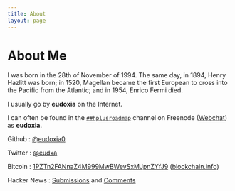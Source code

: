 ```yaml
---
title: About
layout: page
---
```


# About Me

I was born in the 28th of November of 1994. The same day, in 1894, Henry Hazlitt
was born; in 1520, Magellan became the first European to cross into the Pacific
from the Atlantic; and in 1954, Enrico Fermi died.

I usually go by **eudoxia** on the Internet.

I can often be found in the [`##hplusroadmap`][hplus] channel on Freenode
([Webchat][hplus-web]) as **eudoxia**.

Github
: [@eudoxia0](https://github.com/eudoxia0)

Twitter
: [@eudxa](https://twitter.com/eudxa)

Bitcoin
: [1PZTn2FANnaZ4M999MwBWevSxMJpnZYfJ9][btc] ([blockchain.info][btc-web])

Hacker News
: [Submissions][hn-subs] and [Comments][hn-comments]

[hplus]: irc://irc.freenode.net/##hplusroadmap
[hplus-web]: http://webchat.freenode.net/?channels=##hplusroadmap
[btc]: bitcoin:1PZTn2FANnaZ4M999MwBWevSxMJpnZYfJ9
[btc-web]: https://blockchain.info/address/1PZTn2FANnaZ4M999MwBWevSxMJpnZYfJ9
[hn-subs]: https://news.ycombinator.com/submitted?id=eudox
[hn-comments]: https://news.ycombinator.com/threads?id=eudox
